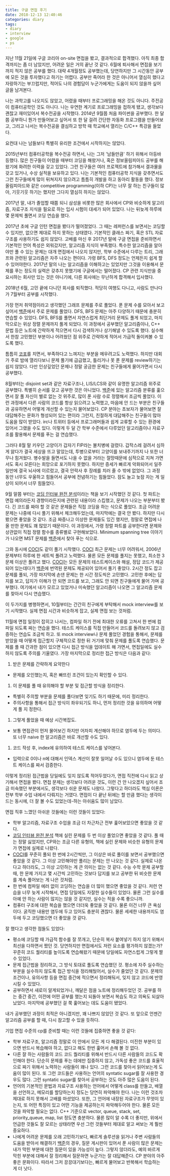 ```yaml
---
title: 구글 면접 후기
date: 2018-12-13 12:40:46
categories: diary
tags:
- diary
- interview
- google
- ps
---
```


지난 11월 21일에 구글 코리아 on-site 면접을 봤고, 결과적으로 합격했다.
아직 최종 합격까지는 좀 더 남았지만, 어려운 일은 거의 끝난 것 같다.
6월에 퇴사해서 면접을 보기까지 적지 않은 공부를 했다.
대략 4개월정도 공부했는데, 당연하지만 그 시간동안 공부에 모든 것을 투자했다고 하기는 어렵다.
공부만 죽어라 한 것은 아니어서 열심히 했다고 자랑하기는 부끄럽지만,
적어도 나의 경험담이 누군가에게는 도움이 되지 않을까 싶어 글을 남겨본다.

<!-- more -->

나는 과학고를 나오지도 않았고, 어렸을 때부터 프로그래밍을 해온 것도 아니다.
주전공이 컴퓨터공학인 것도 아니다.
나는 우연한 계기로 프로그래밍을 접하게 됐고, 생각보다 괜찮고 재미있어서 복수전공을 시작했다.
2014년 9월쯤 처음 파이썬을 공부했다.
한 달 쯤 공부하니 뭔가 만들어보고 싶어서 또 한 달 걸려 간단한 자동화 프로그램을 만들어보고,
그리고 나서는 복수전공을 결심하고 방학 때 학교에서 열리는 C/C++ 특강을 들었다.

요컨대 나는 남들보다 특별히 유리한 조건에서 시작하지는 않았다.

2015년부터 컴퓨터공학을 복수전공 하면서, 나는 그저 '남들만큼' 하기 위해서 아등바등했다.
많은 친구들이 어렸을 때부터 코딩을 해왔거나, 혹은 정보올림피아드 공부를 해왔기에 화려한 이력을 갖고 있었다.
그런 친구들은 여러 프로젝트에 참가해서 결과물을 갖고 있거나, 수상 실적을 보유하고 있다.
나는 기본적인 컴퓨터공학 지식을 갖추면서도 그런 친구들에게 많이 뒤쳐지지 않으려고 틈틈히 개발을 하고 동아리 활동을 했다.
정보올림피아드와 같은 competitive programming(이하 CP)는 너무 잘 하는 친구들이 많아, 기웃기웃 하기는 했지만 그다지 열심히 하지는 않았다.

2017년 말, 내가 졸업할 때쯤 되니 삼성을 비롯한 많은 회사에서 CP와 비슷하게 알고리즘, 자료구조 지식을 필요로 하는 입사 시험이 대세가 되어 있었다.
나는 뒤늦게 하루에 몇 문제씩 풀면서 코딩 연습을 했다.

2017년 초에 구글 인턴 면접을 봤다가 떨어졌었다.
그 때는 레퍼런스를 보면서는 코딩할 수 있지만, 없으면 제대로 하지 못하는 상태였다.
기본적인 클래스 짜기, 혹은 STL 자료구조를 사용하기도 쉽지 않았다.
고배를 마신 후 2017년 말에 구글 면접을 준비하면서 기본적인 언어 특성은 외워갔지만, 알고리즘 지식이 부족했다.
특수한 알고리즘을 알아야만 풀 수 있는 문제는 대개 면접에서 나오지 않지만, 학부 수준에서 다루는 트리, 그래프와 관련된 알고리즘은 자주 나오는 편이다.
가령 BFS, DFS 정도는 언제든지 쉽게 할 수 있어야한다.
2017년 말의 나는 알고리즘을 이해하고는 있었지만 그것을 이용해서 문제를 푸는 정도의 실력은 갖추지 못했기에 구글에서는 떨어졌다.
CP 관련 지식만을 중요시하는 회사만 있는 것은 아니기에, 다른 회사에는 무난하게 합격해서 입사했다.

2018년 6월, 고민 끝에 다니던 회사를 퇴직했다.
적당히 여행도 다니고, 사람도 만나다가 7월부터 공부를 시작했다.

가장 먼저 취약점이라고 생각했던 그래프 문제를 주로 풀었다.
푼 문제 수를 모아서 보고 싶어서 [백준]에서 주로 문제를 풀었다.
DFS, BFS 문제는 아주 다양하기 때문에 충분히 연습할 수 있었다.
DFS, BFS를 풀면서 자연스럽게 최단거리 문제도 풀게 되었고, 마지막으로는 위상 정렬 문제까지 풀게 되었다.
이 과정에서 공부했던 알고리즘이나, C++ 문법 등은 노트에 간략하게 적으면서 다시 검색하거나 상기해낼 수 있도록 했다.
실수해서 한참 고민했던 부분이나 어려웠던 점 위주로 간략하게 적어서 가급적 돌이켜볼 수 있도록 했다.

틈틈히 [코포]를 치면서, 부족하다고 느껴지는 부분을 메우려고도 노력했다.
하지만 대회가 주로 밤에 열리다보니 문제 풀기에 급급했고, 틀리거나 못 푼 문제를 review하기는 쉽지 않았다.
다만 인상깊었던 문제나 정말 궁금한 문제는 친구들에게 물어가면서 다시 공부했다.

8월부터는 disjoint set과 같은 자료구조나, LIS/LCS와 같이 유명한 알고리즘 위주로 공부했다.
특별히 순서를 갖고 공부한 것은 아니었다.
[백준]에 있는 알고리즘 분류를 훑으면서 잘 풀 자신이 별로 없는 것 위주로, 많이 푼 사람 수로 정렬해서 조금씩 풀었다.
이런 과정에서 다른 사람의 코드를 항상 읽으려고 노력했고, 마음에 안 드는 부분은 친구들과 공유하면서 어떻게 개선할 수 있는지 물어보았다.
CP 분야는 초보자가 물어보면 잘 대답해주는 문화가 형성되어 있는 편이라 그런지, 친절하게 대답해주는 친구들이 많아 도움을 많이 받았다.
irc나 트위터 등에서 프로그래머들과 쉽게 교류할 수 있는 환경에 있어서 그랬을 수도 있다.
이렇게 두 달 간 학부 수준에서 다루었던 알고리즘이나 자료구조를 활용해서 문제를 푸는 걸 연습했다.

그러다 8월 말 키우던 고양이가 갑자기 FIP라는 불치병에 걸렸다.
갑작스레 걸려서 심하게 앓다가 결국 세상을 뜨고 말았는데, 투병으로부터 고양이를 보내주기까지 나 또한 너무나 힘겨웠다.
병수발을 들면서도 나을 수 없을 거라는 절망때문에 심적으로 지쳐 가면서도 혹시 모른다는 희망으로 포기하지 못했다.
하지만 증세가 빠르게 악화되어서 일주일만에 결국 뇌사에 이르렀고, 결국 안락사 후 장례를 치러 줄 수 밖에 없었다.
그 과정 동안 너무도 우울하고 힘들어서 공부에 전념하기는 힘들었다.
잠도 늘고 늦잠 자는 게 일상이 되어서 너무 힘들었다.

9월 말쯤 부터는 [코딩 인터뷰 완전 분석]이라는 책을 보기 시작했던 것 같다.
첫 파트는 면접 예의라든지 경향이라든지에 관련된 내용이라 스킵했고, 문제가 나오는 부분부터 봤다.
긴 코드를 짜야 할 것 같은 문제들은 직접 코딩을 하는 식으로 풀었다.
조금 어려운 문제는 나중에 다시 풀기 위해서 체크해두었는데, 마지막에는 결국 안 봤다.
하지만 다시 봤으면 좋았을 것 같다.
조금 짜증나고 이상한 문제들도 있긴 했지만, 정말로 면접에 나올 만한 문제도 꽤 많았기 때문이다.
이 과정에서, 가령 정렬 파트를 공부한다면 문제와 상관없이 직접 정렬 함수를 종류별로 구현해보았다.
Minimum spanning tree 이야기가 나오면 MST 문제를 [백준]에서 찾아 푸는 식으로.

그와 동시에 [COCI]도 같이 풀기 시작했다.
[COCI] 최근 문제는 너무 어려워서, 2006년 문제부터 하루에 한 세트씩 풀려고 노력했다.
물론 모든 문제를 풀지는 못했고, 최소한 3 문제 이상은 풀려고 했다.
[COCI]는 모든 문제의 테스트케이스와 해설, 정답 코드가 제공되어 있는데다가 [백준]에 번역된 문제도 제공되어 있어서 풀기 좋았다.
2시간 정도 잡고 문제를 풀되, 가장 마지막에 손댄 문제는 한 시간 정도씩은 고민했다.
고민한 후에는 답지를 보고, 답지가 이해가 안 되면 코드를 보고, 그래도 안 되면 친구들에게 물어 가며 공부했다.
여기에서 내가 모르고 있었거나 미숙했던 알고리즘이 나오면 그 알고리즘 문제를 찾아서 다시 연습했다.

이 두가지를 병행하면서, 10월부터는 간간히 친구에게 부탁해서 mock interview를 보기 시작했다.
실제 면접 시간과 비슷하게 잡고, 실제 면접 보는 것처럼.

11월에 면접 일정이 잡히고 나서는, 컴파일 하기 전에 최대한 오류를 고쳐서 한 번에 컴파일 되도록 짜는 연습을 했다.
테스트 케이스를 직접 만들어서 코드를 돌려보지 않고 검증하는 연습도 조금씩 하고.
또 mock interview나 문제 풀었던 경험을 통해서, 문제를 받았을 때 어떻게 접근할지 구체적으로 정한 뒤 거기에 맞춰 문제를 풀도록 연습했다.
문제를 풀 때 간과한 점이 있으면 다시 접근 방식을 업데이트 해 가면서, 면접일에도 실수하지 않도록 주의를 기울였다.
가장 마지막으로 정리한 접근 방식은 다음과 같다:

1. 받은 문제를 간략하게 요약한다
  - 문제를 오인했는지, 혹은 빠뜨린 조건이 있는지 확인할 수 있다.
1. 이 문제를 풀 때 유의해야 할 부분 및 접근할 방식을 정리한다.
  - 특별히 주의할 부분을 문제를 풀다보면 잊기도 하기 때문에, 미리 정리한다.
  - 주의사항을 통해서 접근 방식이 좌우되기도 하니, 먼저 정리한 것을 유의하며 어떻게 풀 지 정한다.
1. 그렇게 풀었을 때 예상 시간복잡도.
  - 보통 면접관이 먼저 물어보긴 하지만 어차피 계산해야 하므로 염두에 두는 의미다. 또 너무 naive 한 알고리즘은 바로 개선할 수도 있다.
1. 코드 작성 후, index에 유의하여 테스트 케이스를 넣어본다.
  - 입력으로 0이나 n에 대해서 인덱스 계산이 잘못 일어날 수도 있으니 염두에 둔 테스트 케이스를 짜서 검증한다.

이렇게 정리된 접근법을 당일에도 잊지 않도록 적어두었다가, 면접 직전에 다시 읽고 상기해서 면접을 봤다.
면접 문제는 생각보다 어려운 것도, 이런 건 안 나오겠지 싶어서 조금 미숙했던 부분에서도, 생각보다 쉬운 문제도 나왔다.
그렇다고 하더라도 핵심 이론은 전부 학부 수업 내에서 다뤄지는 거였다.
면접이 다 끝난 뒤에는 할 만큼 했다는 생각이 드는 동시에, 더 잘 볼 수도 있었는데-하는 아쉬움도 많이 남았다.

면접 직후 느꼈던 아쉬운 것들에는 이런 것들이 있었다:
- 학부 알고리즘, 자료구조 수업을 조금 더 차근차근 전부 훑어보았으면 좋았을 것 같다.
- [코딩 인터뷰 완전 분석] 책에 실린 문제를 두 번 이상 풀었으면 좋았을 것 같다.
  풀 때는 정말 싫었지만, CP와는 조금 다른 유형의, 책에 실린 문제와 비슷한 유형의 문제가 면접에 실제로 나왔다.
- [COCI]를 꾸준히 풀되 한 번에 2시간씩만, 그 이상은 바로 풀이를 보면서 공부했으면 좋았을 것 같다.
  그 이상 고민해야만 풀리는 문제는 안 나오는 것 같다.
  실제로 나온다고 하더라도, 그 이상 고민하는 게 큰 의미는 없는 것 같다.
  수능 수학 문제 공부할 때, 한 문제 가지고 몇 시간씩 고민하는 것보다 답지를 보고 공부한 뒤 비슷한 문제를 계속 풀어보는 게 나은 것처럼.
- 한 번에 컴파일 에러 없이 코딩하는 연습을 더 많이 했으면 좋았을 것 같다.
  저런 연습을 너무 늦게 시작해서, 면접 당일에도 자잘한 실수들이 있었다.
  물론 그런 실수를 아예 안 하는 사람이 많지는 않을 것 같지만, 실수는 적을 수록 좋으니까.
- 컴퓨터 구조에 대한 복습을 했으면 더더욱 좋았을 것 같다.
  물론 이건 너무 큰 욕심이다.
  굵직한 내용만 염두에 두고 있어도 충분히 괜찮다.
  물론 세세한 내용까지도 염두에 두고 코딩했으면 더 좋았을 것 같다.

잘 했다고 생각한 점들도 있었다:
- 평소에 코딩할 때 가급적 함수를 잘 쪼개고, 단순히 복사 붙여넣기 하지 않기 위해서 최선을 다하면서 짰던 것.
  당연하지만 면접에서도 저런 요소를 평가하지 않겠는가?
  꾸준히 코드 퀄리티를 높이도록 연습해왔기 때문에 당일에도 자연스럽게 그렇게 짤 수 있었다.
- 문제 접근법을 정리하고, 그 방식 토대로 풀도록 연습했던 것.
  평소에 자주 실수하는 부분을 실수하지 않도록 접근 방식을 정리해뒀어서, 실수가 줄었던 것 같다.
  문제의 조건이나, 유의사항 등을 면접 중간에 적으면서 정리해둬서, 잊지 않고 코드에 반영시킬 수 있었다.
- 공부하면서 새로이 알게되었거나, 깨달은 점을 노트에 정리해두었던 것.
  공부를 하는 중간 중간, 이전에 어떤 공부를 했는지 되돌아 보면서 복습도 하고 의욕도 되살아났었다.
  마지막에 공부했던 걸 쭉 훑어보는 데도 도움이 됐었다.

내가 공부했던 과정이 최적은 아니겠지만, 꽤 나쁘지 않았던 것 같다.
또 앞으로 언젠간 알고리즘 공부를 할 때, 다시 참고할 수 있을 듯하다.

기업 면접 수준의 cp를 준비할 때는 이런 것들에 집중하면 좋을 것 같다:
- 학부 자료구조, 알고리즘
  정말로 이 안에서 모든 게 다 해결된다. 미진한 부분이 있으면 반드시 복습해야 하고, 없다고 해도 한번 훑어서 손해 볼 것 없다.
- 다른 잘 하는 사람들의 코드
  코드 퀄리티를 위해서 반드시 다른 사람들의 코드도 확인해야 한다.
  단순히 문제를 푸는 데에만 집중하지 않고, 가독성 좋은 코드를 효율적으로 짜기 위해서 노력하는 사람들이 꽤나 있다.
  그런 코드를 찾아서 읽어보는게 도움이 많이 된다.
  또 그런 코드들은 사용하는 언어의 syntatic sugar를 잘 사용한 경우도 많다.
  그런 syntatic sugar를 찾아서 공부하는 것도 아주 많은 도움이 된다.
- 언어의 기본적인 문법과 자료구조
  사용하는 언어에서 어떻게 class를 만들고, 배열을 선언하고, 메모리를 할당하는지 정도는 당연히 파악해야 한다.
  나는 이런 것조차 제대로 하지 못해서 고배를 마셨었다.
  또한, 그 언어에 내장된 자료구조가 무엇이 있는지, 또 어떤 특징이 있고 어떤 기능을 제공하는지 파악해두어야 한다.
  물론 모든 것을 파악할 필요는 없다.
  C++ 기준으로 vector, queue, stack, set, priority_queue, map, list 정도면 충분하다.
  물론 많이 알 수록 더 좋지만, 위에서 언급한 것들도 잘 모르는 상태라면 우선 그런 것들부터 제대로 알고 써보는 게 훨씬 중요하다.
- 나에게 어려운 문제를 오래 고민하기보다, 빠르게 솔루션을 읽거나 주변 사람들의 도움을 받아서 해결하기
  [백준]의 경우, 질문 게시판이 있어서 푼 사람이 많은 문제는 내가 막힌 부분에 대한 질문이 있을 가능성이 높다.
  그렇지 않더라도, 예의 바르게 막힌 부분에 대해서 잘 정리해서 질문하면 누군가는 잘 대답해준다.
  CP 분야의 아주 좋은 문화이다.
  따라서 그저 끙끙대기보다는, 빠르게 물어보고 반복해서 학습하는 게 더 낫다.


[백준]: https://www.acmicpc.net
[코포]: http://codeforces.com/
[코딩 인터뷰 완전 분석]: http://www.yes24.com/24/goods/44305533
[COCI]: http://hsin.hr/coci/

